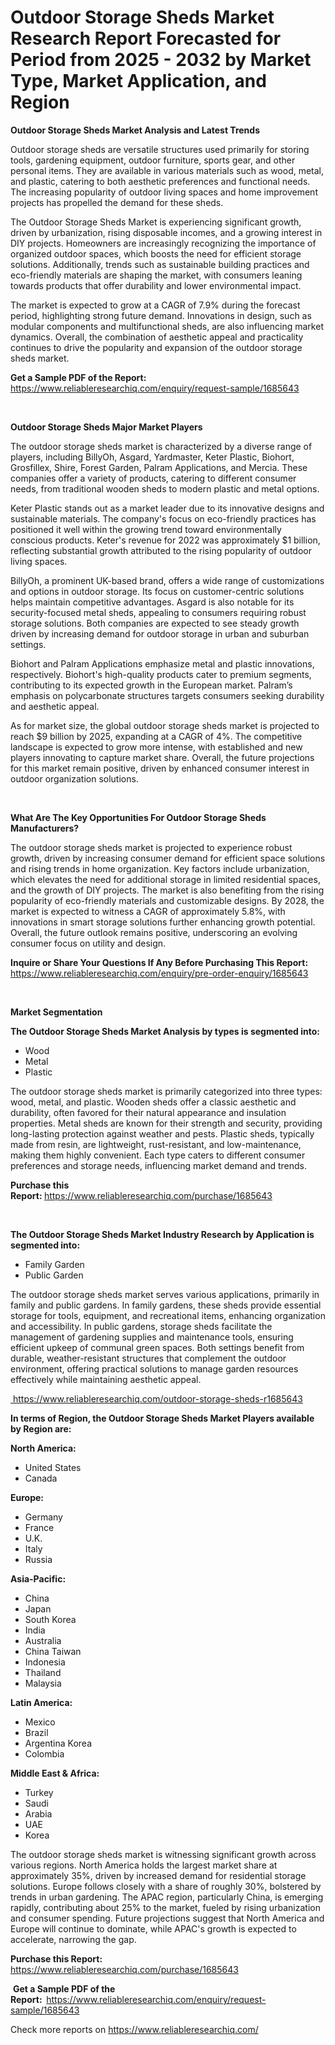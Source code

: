 <p><h1>Outdoor Storage Sheds Market Research Report Forecasted for Period from 2025 -  2032 by Market Type, Market Application, and Region</h1></p><p><strong>Outdoor Storage Sheds Market Analysis and Latest Trends</strong></p>
<p><p>Outdoor storage sheds are versatile structures used primarily for storing tools, gardening equipment, outdoor furniture, sports gear, and other personal items. They are available in various materials such as wood, metal, and plastic, catering to both aesthetic preferences and functional needs. The increasing popularity of outdoor living spaces and home improvement projects has propelled the demand for these sheds.</p><p>The Outdoor Storage Sheds Market is experiencing significant growth, driven by urbanization, rising disposable incomes, and a growing interest in DIY projects. Homeowners are increasingly recognizing the importance of organized outdoor spaces, which boosts the need for efficient storage solutions. Additionally, trends such as sustainable building practices and eco-friendly materials are shaping the market, with consumers leaning towards products that offer durability and lower environmental impact.</p><p>The market is expected to grow at a CAGR of 7.9% during the forecast period, highlighting strong future demand. Innovations in design, such as modular components and multifunctional sheds, are also influencing market dynamics. Overall, the combination of aesthetic appeal and practicality continues to drive the popularity and expansion of the outdoor storage sheds market.</p></p>
<p><strong>Get a Sample PDF of the Report:&nbsp;</strong> <a href="https://www.reliableresearchiq.com/enquiry/request-sample/1685643?utm_campaign=3318&utm_medium=2&utm_source=Github&utm_content=ia&utm_term=24032025&utm_id=outdoor-storage-sheds">https://www.reliableresearchiq.com/enquiry/request-sample/1685643</a></p>
<p>&nbsp;</p>
<p><strong>Outdoor Storage Sheds Major Market Players</strong></p>
<p><p>The outdoor storage sheds market is characterized by a diverse range of players, including BillyOh, Asgard, Yardmaster, Keter Plastic, Biohort, Grosfillex, Shire, Forest Garden, Palram Applications, and Mercia. These companies offer a variety of products, catering to different consumer needs, from traditional wooden sheds to modern plastic and metal options.</p><p>Keter Plastic stands out as a market leader due to its innovative designs and sustainable materials. The company's focus on eco-friendly practices has positioned it well within the growing trend toward environmentally conscious products. Keter's revenue for 2022 was approximately $1 billion, reflecting substantial growth attributed to the rising popularity of outdoor living spaces.</p><p>BillyOh, a prominent UK-based brand, offers a wide range of customizations and options in outdoor storage. Its focus on customer-centric solutions helps maintain competitive advantages. Asgard is also notable for its security-focused metal sheds, appealing to consumers requiring robust storage solutions. Both companies are expected to see steady growth driven by increasing demand for outdoor storage in urban and suburban settings.</p><p>Biohort and Palram Applications emphasize metal and plastic innovations, respectively. Biohort's high-quality products cater to premium segments, contributing to its expected growth in the European market. Palram’s emphasis on polycarbonate structures targets consumers seeking durability and aesthetic appeal.</p><p>As for market size, the global outdoor storage sheds market is projected to reach $9 billion by 2025, expanding at a CAGR of 4%. The competitive landscape is expected to grow more intense, with established and new players innovating to capture market share. Overall, the future projections for this market remain positive, driven by enhanced consumer interest in outdoor organization solutions.</p></p>
<p>&nbsp;</p>
<p><strong>What Are The Key Opportunities For Outdoor Storage Sheds Manufacturers?</strong></p>
<p><p>The outdoor storage sheds market is projected to experience robust growth, driven by increasing consumer demand for efficient space solutions and rising trends in home organization. Key factors include urbanization, which elevates the need for additional storage in limited residential spaces, and the growth of DIY projects. The market is also benefiting from the rising popularity of eco-friendly materials and customizable designs. By 2028, the market is expected to witness a CAGR of approximately 5.8%, with innovations in smart storage solutions further enhancing growth potential. Overall, the future outlook remains positive, underscoring an evolving consumer focus on utility and design.</p></p>
<p><strong>Inquire or Share Your Questions If Any Before Purchasing This Report:</strong> <a href="https://www.reliableresearchiq.com/enquiry/pre-order-enquiry/1685643?utm_campaign=3318&utm_medium=2&utm_source=Github&utm_content=ia&utm_term=24032025&utm_id=outdoor-storage-sheds">https://www.reliableresearchiq.com/enquiry/pre-order-enquiry/1685643</a></p>
<p>&nbsp;</p>
<p><strong>Market Segmentation</strong></p>
<p><strong>The Outdoor Storage Sheds Market Analysis by types is segmented into:</strong></p>
<p><ul><li>Wood</li><li>Metal</li><li>Plastic</li></ul></p>
<p><p>The outdoor storage sheds market is primarily categorized into three types: wood, metal, and plastic. Wooden sheds offer a classic aesthetic and durability, often favored for their natural appearance and insulation properties. Metal sheds are known for their strength and security, providing long-lasting protection against weather and pests. Plastic sheds, typically made from resin, are lightweight, rust-resistant, and low-maintenance, making them highly convenient. Each type caters to different consumer preferences and storage needs, influencing market demand and trends.</p></p>
<p><strong>Purchase this Report:&nbsp;</strong><a href="https://www.reliableresearchiq.com/purchase/1685643?utm_campaign=3318&utm_medium=2&utm_source=Github&utm_content=ia&utm_term=24032025&utm_id=outdoor-storage-sheds">https://www.reliableresearchiq.com/purchase/1685643</a></p>
<p>&nbsp;</p>
<p><strong>The Outdoor Storage Sheds Market Industry Research by Application is segmented into:</strong></p>
<p><ul><li>Family Garden</li><li>Public Garden</li></ul></p>
<p><p>The outdoor storage sheds market serves various applications, primarily in family and public gardens. In family gardens, these sheds provide essential storage for tools, equipment, and recreational items, enhancing organization and accessibility. In public gardens, storage sheds facilitate the management of gardening supplies and maintenance tools, ensuring efficient upkeep of communal green spaces. Both settings benefit from durable, weather-resistant structures that complement the outdoor environment, offering practical solutions to manage garden resources effectively while maintaining aesthetic appeal.</p></p>
<p><a href="https://www.reliableresearchiq.com/outdoor-storage-sheds-r1685643?utm_campaign=3318&utm_medium=2&utm_source=Github&utm_content=ia&utm_term=24032025&utm_id=outdoor-storage-sheds">&nbsp;https://www.reliableresearchiq.com/outdoor-storage-sheds-r1685643</a></p>
<p><strong>In terms of Region, the Outdoor Storage Sheds Market Players available by Region are:</strong></p>
<p>
    <p> <strong> North America: </strong>
        <ul>
            <li>United States</li>
            <li>Canada</li>
        </ul>
        </p> 
    <p> <strong> Europe: </strong>
        <ul>
            <li>Germany</li>
            <li>France</li>
            <li>U.K.</li>
            <li>Italy</li>
            <li>Russia</li>
        </ul>
        </p> 
    <p> <strong> Asia-Pacific: </strong>
        <ul>
            <li>China</li>
            <li>Japan</li>
            <li>South Korea</li>
            <li>India</li>
            <li>Australia</li>
            <li>China Taiwan</li>
            <li>Indonesia</li>
            <li>Thailand</li>
            <li>Malaysia</li>
        </ul>
        </p> 
    <p> <strong> Latin America: </strong>
        <ul>
            <li>Mexico</li>
            <li>Brazil</li>
            <li>Argentina Korea</li>
            <li>Colombia</li>
        </ul>
        </p> 
    <p> <strong> Middle East & Africa: </strong>
        <ul>
            <li>Turkey</li>
            <li>Saudi</li>
            <li>Arabia</li>
            <li>UAE</li>
            <li>Korea</li>
        </ul>
    </p>
    </p>
<p><p>The outdoor storage sheds market is witnessing significant growth across various regions. North America holds the largest market share at approximately 35%, driven by increased demand for residential storage solutions. Europe follows closely with a share of roughly 30%, bolstered by trends in urban gardening. The APAC region, particularly China, is emerging rapidly, contributing about 25% to the market, fueled by rising urbanization and consumer spending. Future projections suggest that North America and Europe will continue to dominate, while APAC's growth is expected to accelerate, narrowing the gap.</p></p>
<p><strong>Purchase this Report: </strong><a href="https://www.reliableresearchiq.com/purchase/1685643?utm_campaign=3318&utm_medium=2&utm_source=Github&utm_content=ia&utm_term=24032025&utm_id=outdoor-storage-sheds">https://www.reliableresearchiq.com/purchase/1685643</a></p>
<p>&nbsp;<strong>Get a Sample PDF of the Report:&nbsp;&nbsp;</strong><a href="https://www.reliableresearchiq.com/enquiry/request-sample/1685643?utm_campaign=3318&utm_medium=2&utm_source=Github&utm_content=ia&utm_term=24032025&utm_id=outdoor-storage-sheds">https://www.reliableresearchiq.com/enquiry/request-sample/1685643</a></p>
<p><strong></strong></p>
<p>Check more reports on <a href="https://www.reliableresearchiq.com/?utm_campaign=3318&utm_medium=2&utm_source=Github&utm_content=ia&utm_term=24032025&utm_id=outdoor-storage-sheds">https://www.reliableresearchiq.com/</a></p>